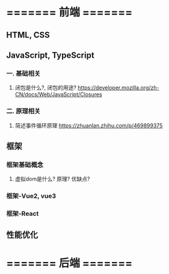 # ======= 前端 =======
## HTML, CSS
## JavaScript, TypeScript
### 一. 基础相关
1. 闭包是什么?, 闭包的用途?
https://developer.mozilla.org/zh-CN/docs/Web/JavaScript/Closures

### 二. 原理相关
1. 简述事件循环原理
https://zhuanlan.zhihu.com/p/469899375

## 框架
### 框架基础概念
1. 虚拟dom是什么? 原理? 优缺点?

### 框架-Vue2, vue3

### 框架-React

## 性能优化

# ======= 后端 =======
